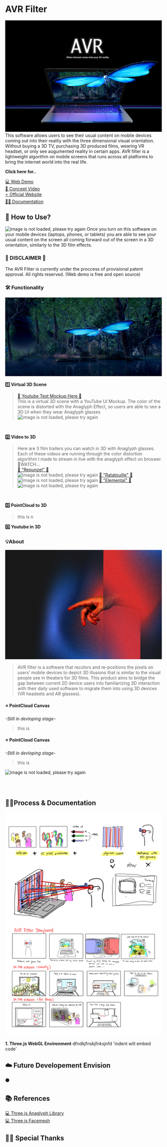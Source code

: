 # AVR Filter
![image is not loaded, please try again](./source/poster.jpg)
This software allows users to see their usual content on moblie devices coming out into their reality with the three dimensional visual orientation. Without buying a 3D TV, purchasing 3D produced films, wearing VR headset, or only see augumented reality in certain apps. AVR filter is a lightweight algorithm on mobile screens that runs across all platforms to bring the internet world into the real life. 

**Click here for..**
>
[💻 Web Demo](https://junebee66.github.io/AVR-Filter/webglAnaglyph/nova/nova.html) </br>
[🎥 Concept Video](https://youtu.be/ntalhCrsPZo) </br>
[⭐️ Official Website](https://www.junesbee.com/avr) </br>
[✍🏻 Documentation](https://github.com/junebee66/AVR-Filter) </br>

## **🫱 How to Use?**
![image is not loaded, please try again](./source/gifs/AVR%20Home.gif)
Once you turn on this software on your mobile devices (laptops, phones, or tablets) you are able to see your usual content on the screen all coming forward out of the screen in a 3D orientation, similarly to the 3D film effects.

### **🛑 DISCLAIMER 🛑**
The AVR Filter is currently under the proccess of provisional patent approval. All rights reserved. (Web demo is free and open source)

### **🛠️ Functionality**
![image is not loaded, please try again](./source/AVR%20Fearture.jpg)

**1️⃣ Virtual 3D Scene**</br>
>[📀 Youtube Test Mockup Here 📀](https://github.com/junebee66/AVR-Filter/weglAnaglyph/youtube.html)</br>
> This is a virtual 3D scene with a YouTube UI Mockup. The color of the scene is distorted with the Anaglyph Effect, so users are able to see a 3D UI when they wear Anaglyph glasses </br>
![image is not loaded, please try again](./source/gifs/youtubeUI.gif)
</br>

**2️⃣ Video to 3D**</br>
> Here are 3 film trailers you can watch in 3D with Anaglyph glasses. Each of these videos are running through the color distortion algorithm I made to stream in live with the anaglyph effect on broswer.</br>
> 📀WATCH... </br>
[📀 "Repunzel" 📀](https://junebee66.github.io/AVR-Filter/weglAnaglyph/tangled.html)</br>
![image is not loaded, please try again](./source/gifs/repunzel2.gif)
[📀 "Ratatouille" 📀](https://junebee66.github.io/AVR-Filter/weglAnaglyph/ratatouille.html)</br>
![image is not loaded, please try again](./source/gifs/ratatouille.gif)
[📀 "Elemental" 📀](https://junebee66.github.io/AVR-Filter/weglAnaglyph/index.html) </br>
![image is not loaded, please try again](./source/gifs/elemental.gif)




</br>


**3️⃣ PointCloud to 3D**</br>
> this is n

**4️⃣ Youtube in 3D**</br>
> 


### **💡About**
![image is not loaded, please try again](./source/logo-black.jpg)
>AVR filter is a software that recolors and re-positions the pixels on users’ mobile devices to depict 3D illusions that is similar to the visual people see in theaters for 3D films. This product aims to bridge the gap between current 2D device users into familiarizing 3D interaction with their daily used software to migrate them into using 3D devices (VR headsets and AR glasses).

#### **⭐️ PointCloud Canvas**
_-Still in devloping stage-_
> this is 

#### **⭐️ PointCloud Canvas**
_-Still in devloping stage-_
> this is 

![image is not loaded, please try again](./source/gifs/repunzel.gif)

</br>
</br>

## **✍🏻Process & Documentation**
![image is not loaded, please try again](./source/design/Proposal.jpg)
![image is not loaded, please try again](./source/design/Stroyboard%20.jpg)

**1. Three.js WebGL Environment**
dfndkjfnskjfnksjnfd
'indent will embed code'


## **☁️ Future Developement Envision**
⚫️ 

## **📚 References**
[💻 Three.js Anaglyph Library]() </br>
[💻 Three.js Facemesh]() </br>

## **🙏🏻 Special Thanks**

